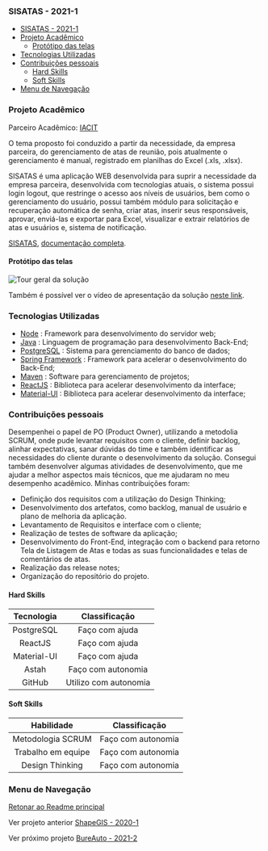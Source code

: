 ### SISATAS - 2021-1	
- [SISATAS - 2021-1](#sisatas---2021-1)
- [Projeto Acadêmico](#projeto-acadêmico)
  - [Protótipo das telas](#protótipo-das-telas)
- [Tecnologias Utilizadas](#tecnologias-utilizadas)
- [Contribuições pessoais](#contribuições-pessoais)
  - [Hard Skills](#hard-skills)
  - [Soft Skills](#soft-skills)
- [Menu de Navegação](#menu-de-navegação)

### Projeto Acadêmico

Parceiro Acadêmico: [IACIT](https://www.iacit.com.br/)

O tema proposto foi conduzido a partir da necessidade, da empresa parceira, do gerenciamento de atas de reunião, pois atualmente o gerenciamento é manual, registrado em planilhas do Excel (.xls, .xlsx).

​SISATAS é uma aplicação WEB desenvolvida para suprir a necessidade da empresa parceira, desenvolvida com tecnologias atuais, o sistema possui login logout, que restringe o acesso aos níveis de usuários, bem como o gerenciamento do usuário, possui também módulo para solicitação e recuperação automática de senha, criar atas, inserir seus responsáveis, aprovar, enviá-las e exportar para Excel, visualizar e extrair relatórios de atas e usuários e, sistema de notificação.

[SISATAS](https://github.com/BureauTech/ProjectSisatas), [documentação completa](https://github.com/BureauTech/ProjectSisatas/blob/master/docs/Documenta%C3%A7%C3%A3o%20SISATAS.pdf).


#### Protótipo das telas

![Tour geral da solução](https://github.com/BureauTech/ProjectSisatas/blob/master/assets/gifs/telas.gif)

Também é possível ver o vídeo de apresentação da solução [neste link](https://www.youtube.com/watch?v=KRr74SBZvqQ).

### Tecnologias Utilizadas

- [Node](https://nodejs.org/) : Framework para desenvolvimento do servidor web;
- [Java](https://www.java.com/) : Linguagem de programação para desenvolvimento Back-End;	
- [PostgreSQL](https://www.postgresql.org/) : Sistema para gerenciamento do banco de dados;
- [Spring Framework](https://spring.io/) : Framework para acelerar o desenvolvimento do Back-End;	
- [Maven](https://maven.apache.org/) : Software para gerenciamento de projetos;
- [ReactJS](https://reactjs.org/) : Biblioteca para acelerar desenvolvimento da interface;
- [Material-UI](https://material-ui.com/) : Biblioteca para acelerar desenvolvimento da interface;	

### Contribuições pessoais

Desempenhei o papel de PO (Product Owner), utilizando a metodolia SCRUM, onde pude levantar requisitos com o cliente, definir backlog, alinhar expectativas, sanar dúvidas do time e também identificar as necessidades do cliente durante o desenvolvimento da solução. Consegui também desenvolver algumas atividades de desenvolvimento, que me ajudar a melhor aspectos mais técnicos, que me ajudaram no meu desempenho acadêmico. Minhas contribuições foram:

- Definição dos requisitos com a utilização do Design Thinking;
- Desenvolvimento dos artefatos, como backlog, manual de usuário e plano de melhoria da aplicação.
- Levantamento de Requisitos e interface com o cliente;
- Realização de testes de software da aplicação;
- Desenvolvimento do Front-End, integração com o backend para retorno Tela de Listagem de Atas e todas as suas funcionalidades e telas de comentários de atas.
- Realização das release notes;
- Organização do repositório do projeto.
 

#### Hard Skills

| Tecnologia  |   Classificação   |
| :---------: | :---------------: |
| PostgreSQL  |  Faço com ajuda   |
|   ReactJS   |  Faço com ajuda   |
| Material-UI |  Faço com ajuda   |
|    Astah    |  Faço com autonomia   |
|   GitHub    | Utilizo com autonomia |


#### Soft Skills

|     Habilidade     |   Classificação    |
| :----------------: | :----------------: |
| Metodologia SCRUM  | Faço com autonomia |
| Trabalho em equipe | Faço com autonomia |
|  Design Thinking   | Faço com autonomia |

### Menu de Navegação

[Retonar ao Readme principal](https://github.com/charles-ramos/Portfolio-Charles-Ferreira-Ramos)

Ver projeto anterior [ShapeGIS - 2020-1](https://github.com/charles-ramos/Portfolio-Charles-Ferreira-Ramos/blob/master/Projetos/ShapeGIS.md)

Ver próximo projeto [BureAuto - 2021-2](https://github.com/charles-ramos/Portfolio-Charles-Ferreira-Ramos/blob/master/Projetos/BureAuto.md)